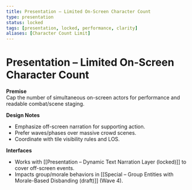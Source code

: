 ```yaml
---
title: Presentation – Limited On-Screen Character Count
type: presentation
status: locked
tags: [presentation, locked, performance, clarity]
aliases: [Character Count Limit]
---
```


# Presentation – Limited On-Screen Character Count

**Premise**  
Cap the number of simultaneous on-screen actors for performance and readable combat/scene staging.

**Design Notes**
- Emphasize off-screen narration for supporting action.
- Prefer waves/phases over massive crowd scenes.
- Coordinate with tile visibility rules and LOS.

**Interfaces**
- Works with [[Presentation – Dynamic Text Narration Layer (locked)]] to cover off-screen events.
- Impacts group/morale behaviors in [[Special – Group Entities with Morale-Based Disbanding (draft)]] (Wave 4).
